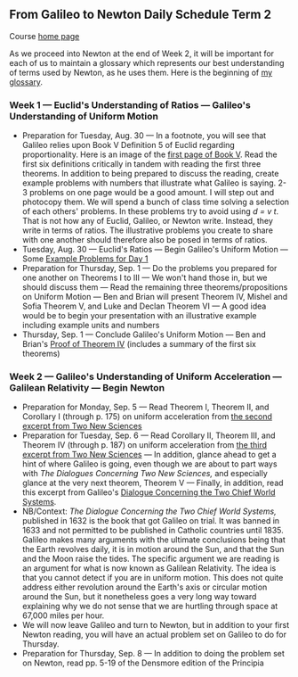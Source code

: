 ## From Galileo to Newton Daily Schedule Term 2

Course [home page](./)

As we proceed into Newton at the end of Week 2, it will be important for each of us to maintain a glossary which represents
our best understanding of terms used by Newton, as he uses them. Here is the beginning of [my glossary](./my_glossary.html).

### Week 1 &mdash; Euclid's Understanding of Ratios &mdash; Galileo's Understanding of Uniform Motion

* Preparation for Tuesday, Aug. 30 &mdash; In a footnote, you will see that Galileo relies upon Book V Definition 5 of Euclid regarding proportionality. Here is an image of the [first page of Book V](./resources/EuclidBookVDefinition5.jpeg). Read the first six definitions critically in tandem with reading the first three theorems. In addition to being prepared to discuss the reading, create example problems with numbers that illustrate what Galileo is saying. 2-3 problems on one page would be a good amount. I will step out and photocopy them. We will spend a bunch of class time solving a selection of each others' problems. In these problems try to avoid using *d = v t*. That is not how any of Euclid, Galileo, or Newton write. Instead, they write in terms of ratios. The illustrative problems you create to share with one another should therefore also be posed in terms of ratios.
* Tuesday, Aug. 30 &mdash; Euclid's Ratios &mdash; Begin Galileo's Uniform Motion &mdash; Some [Example Problems for Day 1](./examples/Day01Examples.pdf)
* Preparation for Thursday, Sep. 1 &mdash; Do the problems you prepared for one another on Theorems I to III &mdash; We won't hand those in, but we should discuss them &mdash; Read the remaining three theorems/propositions on Uniform Motion &mdash; Ben and Brian will present Theorem IV, Mishel and Sofia Theorem V, and Luke and Declan Theorem VI &mdash; A good idea would be to begin your presentation with an illustrative example including example units and numbers
* Thursday, Sep. 1 &mdash; Conclude Galileo's Uniform Motion &mdash; Ben and Brian's [Proof of Theorem IV](./proofs/Day02TheoremIV.pdf) (includes a summary of the first six theorems)

### Week 2 &mdash; Galileo's Understanding of Uniform Acceleration &mdash; Galilean Relativity &mdash; Begin Newton

* Preparation for Monday, Sep. 5 &mdash; Read Theorem I, Theorem II, and Corollary I (through p. 175) on uniform acceleration from [the second excerpt from Two New Sciences](./resources/DialoguesConcerningTwoNewSciences-Excerpt02.pdf)
* Preparation for Tuesday, Sep. 6 &mdash; Read Corollary II, Theorem III, and Theorem IV (through p. 187) on uniform acceleration from [the third excerpt from Two New Sciences](./resources/DialoguesConcerningTwoNewSciences-Excerpt03.pdf) &mdash; In addition, glance ahead to get a hint of where Galileo is going, even though we are about to part ways with *The Dialogues Concerning Two New Sciences,* and especially glance at the very next theorem, Theorem V &mdash; Finally, in addition, read this excerpt from Galileo's [Dialogue Concerning the Two Chief World Systems](./resources/DialogueConcerningTheTwoChiefWorldSystems-Excerpt.pdf).
* NB/Context: *The Dialogue Concerning the Two Chief World Systems,* published in 1632 is the book that got Galileo on trial. It was banned in 1633 and not permitted to be published in Catholic countries until 1835. Galileo makes many arguments with the ultimate conclusions being that the Earth revolves daily, it is in motion around the Sun, and that the Sun and the Moon raise the tides. The specific argument we are reading is an argument for what is now known as Galilean Relativity. The idea is that you cannot detect if you are in uniform motion. This does not quite address either revolution around the Earth's axis or circular motion around the Sun, but it nonetheless goes a very long way toward explaining why we do not sense that we are hurtling through space at 67,000 miles per hour.
* We will now leave Galileo and turn to Newton, but in addition to your first Newton reading, you will have an actual problem set on Galileo to do for Thursday.
* Preparation for Thursday, Sep. 8 &mdash; In addition to doing the problem set on Newton, read pp. 5-19 of the Densmore edition of the Principia
